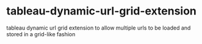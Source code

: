 # tableau-dynamic-url-grid-extension
tableau dynamic url grid extension to allow multiple urls to be loaded and stored in a grid-like fashion
